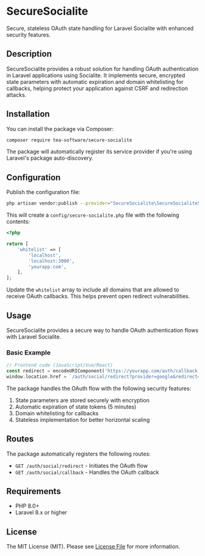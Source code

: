 # SecureSocialite

Secure, stateless OAuth state handling for Laravel Socialite with enhanced security features.

## Description

SecureSocialite provides a robust solution for handling OAuth authentication in Laravel applications using Socialite. It implements secure, encrypted state parameters with automatic expiration and domain whitelisting for callbacks, helping protect your application against CSRF and redirection attacks.

## Installation

You can install the package via Composer:

```bash
composer require tea-software/secure-socialite
```

The package will automatically register its service provider if you're using Laravel's package auto-discovery.

## Configuration

Publish the configuration file:

```bash
php artisan vendor:publish --provider="SecureSocialite\SecureSocialiteServiceProvider" --tag="config"
```

This will create a `config/secure-socialite.php` file with the following contents:

```php
<?php

return [
    'whitelist' => [
        'localhost',
        'localhost:3000',
        'yourapp.com',
    ],
];
```

Update the `whitelist` array to include all domains that are allowed to receive OAuth callbacks. This helps prevent open redirect vulnerabilities.

## Usage

SecureSocialite provides a secure way to handle OAuth authentication flows with Laravel Socialite.

### Basic Example

```php
// Frontend code (JavaScript/Vue/React)
const redirect = encodeURIComponent('https://yourapp.com/auth/callback');
window.location.href = `/auth/social/redirect?provider=google&redirect=${redirect}&nonce=optional_nonce`;
```

The package handles the OAuth flow with the following security features:

1. State parameters are stored securely with encryption
2. Automatic expiration of state tokens (5 minutes)
3. Domain whitelisting for callbacks
4. Stateless implementation for better horizontal scaling

## Routes

The package automatically registers the following routes:

- `GET /auth/social/redirect` - Initiates the OAuth flow
- `GET /auth/social/callback` - Handles the OAuth callback

## Requirements

- PHP 8.0+
- Laravel 8.x or higher

## License

The MIT License (MIT). Please see [License File](LICENSE) for more information.
